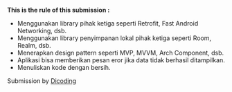 **This is the rule of this submission :**  
- Menggunakan library pihak ketiga seperti Retrofit, Fast Android Networking, dsb.
- Menggunakan library penyimpanan lokal pihak ketiga seperti Room, Realm, dsb.
- Menerapkan design pattern seperti MVP, MVVM, Arch Component, dsb.
- Aplikasi bisa memberikan pesan eror jika data tidak berhasil ditampilkan.
- Menuliskan kode dengan bersih.  

Submission by [Dicoding](https://www.dicoding.com)
